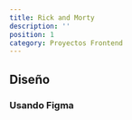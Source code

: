 ```yaml
---
title: Rick and Morty
description: ''
position: 1
category: Proyectos Frontend
---
```



## Diseño

### Usando Figma
